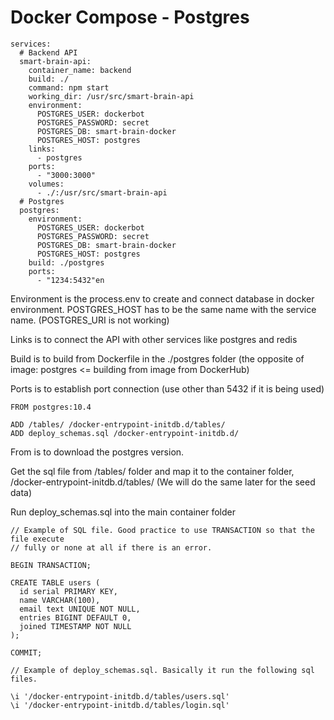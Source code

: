 # Docker Compose - Postgres

```text
services:
  # Backend API
  smart-brain-api:
    container_name: backend
    build: ./
    command: npm start
    working_dir: /usr/src/smart-brain-api
    environment:
      POSTGRES_USER: dockerbot
      POSTGRES_PASSWORD: secret
      POSTGRES_DB: smart-brain-docker
      POSTGRES_HOST: postgres
    links:
      - postgres
    ports:
      - "3000:3000"
    volumes:
      - ./:/usr/src/smart-brain-api
  # Postgres
  postgres:
    environment:
      POSTGRES_USER: dockerbot
      POSTGRES_PASSWORD: secret
      POSTGRES_DB: smart-brain-docker
      POSTGRES_HOST: postgres
    build: ./postgres
    ports:
      - "1234:5432"en
```

Environment is the process.env to create and connect database in docker environment. POSTGRES\_HOST has to be the same name with the service name. \(POSTGRES\_URI is not working\)

Links is to connect the API with other services like postgres and redis

Build is to build from Dockerfile in the ./postgres folder \(the opposite of image: postgres &lt;= building from image from DockerHub\)

Ports is to establish port connection \(use other than 5432 if it is being used\)

```text
FROM postgres:10.4

ADD /tables/ /docker-entrypoint-initdb.d/tables/
ADD deploy_schemas.sql /docker-entrypoint-initdb.d/
```

From is to download the postgres version.

Get the sql file from /tables/ folder and map it to the container folder, /docker-entrypoint-initdb.d/tables/ \(We will do the same later for the seed data\)

Run deploy\_schemas.sql into the main container folder

```text
// Example of SQL file. Good practice to use TRANSACTION so that the file execute
// fully or none at all if there is an error.

BEGIN TRANSACTION;

CREATE TABLE users (
  id serial PRIMARY KEY,
  name VARCHAR(100),
  email text UNIQUE NOT NULL,
  entries BIGINT DEFAULT 0,
  joined TIMESTAMP NOT NULL
);

COMMIT;
```

```text
// Example of deploy_schemas.sql. Basically it run the following sql files.

\i '/docker-entrypoint-initdb.d/tables/users.sql'
\i '/docker-entrypoint-initdb.d/tables/login.sql'
```

